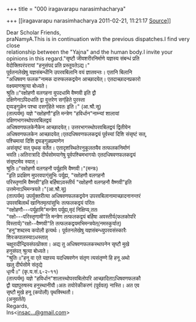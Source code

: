+++
title = "000 iragavarapu narasimhacharya"

+++
[[iragavarapu narasimhacharya	2011-02-21, 11:21:17 [Source](https://groups.google.com/g/bvparishat/c/n-KUBYd6My8)]]



Dear Scholar Friends,  
praNamyA.This is in continuation with the previous dispatches.I find very close  
relationship between the "Yajna" and the human body.I invite your  
opinions in this regard."सृष्टौ जीवशरीरनिर्माणे यज्ञस्य संबन्धं प्रति  
वेदोक्तिपरंपरायां "हनुसंपदं प्रति प्रस्तूयतेऽद्य।"  
पूर्वतनलेखेषु यज्ञसंबन्धीनि उपरवबिलानि वयं ज्ञातवन्तः। एतानि बिलानि  
"अधिषवण फलक"नामक दारुफलकद्वयेन आच्छादयेत्। एतदाच्छादनप्रकारो  
वक्ष्यमाणश्रुत्या बोध्यते।  
श्रुतिः॥"रक्षोहणौ वलगहना वुपदधामि वैष्णवी इति द्वौ  
दक्षिणेनाऽपिदधाति द्वा वुत्तरेण सग्ंहिते पुरस्ता  
द्द्व्यङ्गुळेन पश्चा दसग्ंहिते भवतः इति।" (आ.श्रौ.सू)  
(तात्पर्यम्) यज्ञे "रक्षोहणौ"इति मन्त्रेण "हविर्धान"नाम्न्यां शालायां  
दक्षिणभागस्थोपरवबिलद्वयं  
अधिषवणफलकेनैकेन आच्छादयेत्। उत्तरभागस्थोपरवबिलद्वयं द्वितीयेन  
अधिषवणफलकेन आच्छादयेत्।एतदधिषवणफलकद्वयं पूर्वस्यां दिशि संसृष्टं सत्,  
पश्चिमायां दिशि द्व्यङ्गुळप्रमाणेन  
असंसृष्टं सत् पृथक् वर्तेत। एतादृशस्थितेरनुकूलतयैव तत्फलकनिर्माणं  
भवति।अतिरात्रादि दीर्घसोमयागेषु पूर्वपश्चिमभागयोः एतदधिषवणफलकद्वयं  
संसृष्टमेव स्यात्।  
श्रुतिः॥"रक्षोहणौ वलगहनौ पर्यूहामि वैष्णवी।"(मन्त्रः)  
"इति प्रदक्षिण मुपरवपाग्ंसुभिः पर्यूह्य, "रक्षोहणौ वलगहनौ  
परिस्तृणामि वैष्णवी"इति बर्हिषाऽवस्तीर्य "रक्षोहणौ वलगहनौ वैष्णवी"इति  
उत्तमेनाऽभिमन्त्रयते।"(आ.श्रौ.सू)  
(तात्पर्यम्) उपर्युक्तरीत्या अधिषवणफलकद्वयेन उपरवबिलानामाच्छादनानन्तरं  
उपरवबिलार्थं खानितमृत्पांसुभिः तत्फलकद्वयं परितः  
"रक्षोहणौ---पर्यूहामि"मन्त्रेण पर्यूह्य,मृदं निक्षिप्य,ततः  
"रक्षो---परिस्तृणामी"ति मन्त्रेण तत्फलकद्वयं बर्हिषा अवस्तीर्य(फलकोपरि  
विस्तार्य)"रक्षो--वैष्णवी"ति तत्फलकद्वयमभिमन्त्रयेत्(नमस्कुर्यात्)  
"हनु"शब्दस्य कपोलौ इत्यर्थः। पूर्वतनलेखेषु यज्ञसंबन्ध्युपरवसंस्कारैः  
शिरःकपालस्याऽधस्तात्  
चक्षुरादीन्द्रियसंपत्प्रॊक्ता। अद्य तु अधिषवणफलकस्थापनेन सृष्टौ मुखे  
हनुसंपत् श्रुत्या बोध्यते।  
"श्रुतिः॥"हनू वा एते यज्ञस्य यदधिषवणेन संतृण त्यसंतृण्णे हि हनू अथो  
खलु दीर्घसॊमे संतृद्ये  
धृत्यै॥" (कृ.य.सं.६-२-११)  
(तात्पर्यम्) यज्ञे "हविर्धान"शालास्थोपरवबिलोपरि आच्छादिताऽधिषवणफलकौ  
द्वौ यज्ञपुरुषस्य हनुस्थानीयौ।अतः तयोरेकीकरणं (पूर्ववत्) नास्ति। अत एव  
सृष्टौ मुखे हनू (कपोलौ) पृथक्स्थितौ।  
(अनुवर्तते)  
Regards,  
Ins\<[insac...@gmail.com]()\>  

